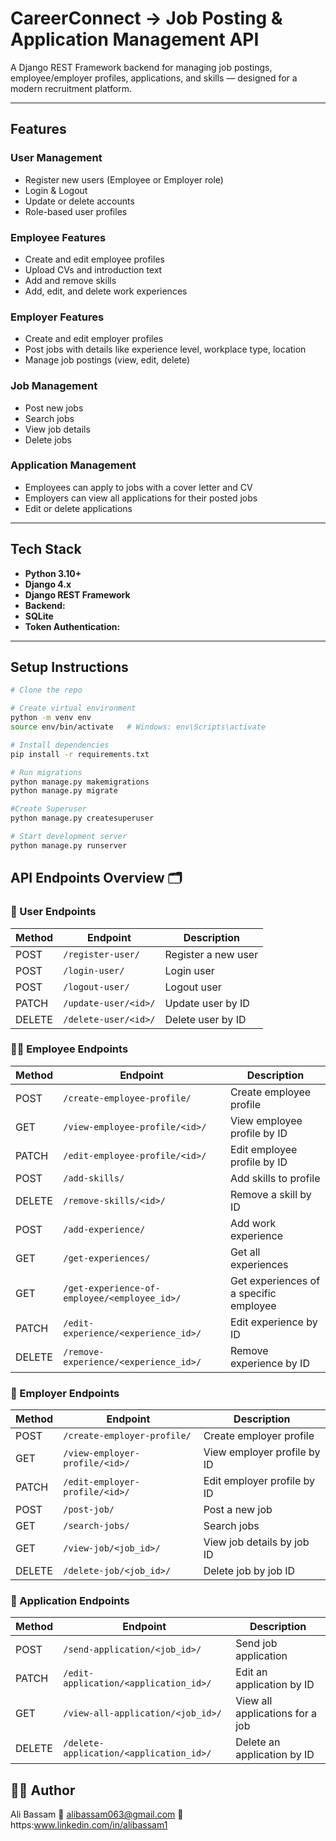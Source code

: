 # CareerConnect -> Job Posting & Application Management API

A Django REST Framework backend for managing job postings, employee/employer profiles, applications, and skills — designed for a modern recruitment platform.

---

## Features

### User Management
- Register new users (Employee or Employer role)
- Login & Logout
- Update or delete accounts
- Role-based user profiles

### Employee Features
- Create and edit employee profiles
- Upload CVs and introduction text
- Add and remove skills
- Add, edit, and delete work experiences

### Employer Features
- Create and edit employer profiles
- Post jobs with details like experience level, workplace type, location
- Manage job postings (view, edit, delete)

### Job Management
- Post new jobs
- Search jobs
- View job details
- Delete jobs

### Application Management
- Employees can apply to jobs with a cover letter and CV
- Employers can view all applications for their posted jobs
- Edit or delete applications

---

## Tech Stack
- **Python 3.10+**
- **Django 4.x**
- **Django REST Framework**
- **Backend:**
- **SQLite**
- **Token Authentication:** 

---

## Setup Instructions


``` bash
# Clone the repo

# Create virtual environment
python -m venv env
source env/bin/activate   # Windows: env\Scripts\activate

# Install dependencies
pip install -r requirements.txt

# Run migrations
python manage.py makemigrations
python manage.py migrate

#Create Superuser
python manage.py createsuperuser

# Start development server
python manage.py runserver
```
## API Endpoints Overview 🗂

### 👤 User Endpoints
| Method | Endpoint | Description |
|--------|---------|------------|
| POST | `/register-user/` | Register a new user |
| POST | `/login-user/` | Login user |
| POST | `/logout-user/` | Logout user |
| PATCH | `/update-user/<id>/` | Update user by ID |
| DELETE | `/delete-user/<id>/` | Delete user by ID |

### 🧑‍💼 Employee Endpoints
| Method | Endpoint | Description |
|--------|---------|------------|
| POST | `/create-employee-profile/` | Create employee profile |
| GET | `/view-employee-profile/<id>/` | View employee profile by ID |
| PATCH | `/edit-employee-profile/<id>/` | Edit employee profile by ID |
| POST | `/add-skills/` | Add skills to profile |
| DELETE | `/remove-skills/<id>/` | Remove a skill by ID |
| POST | `/add-experience/` | Add work experience |
| GET | `/get-experiences/` | Get all experiences |
| GET | `/get-experience-of-employee/<employee_id>/` | Get experiences of a specific employee |
| PATCH | `/edit-experience/<experience_id>/` | Edit experience by ID |
| DELETE | `/remove-experience/<experience_id>/` | Remove experience by ID |

### 🏢 Employer Endpoints
| Method | Endpoint | Description |
|--------|---------|------------|
| POST | `/create-employer-profile/` | Create employer profile |
| GET | `/view-employer-profile/<id>/` | View employer profile by ID |
| PATCH | `/edit-employer-profile/<id>/` | Edit employer profile by ID |
| POST | `/post-job/` | Post a new job |
| GET | `/search-jobs/` | Search jobs |
| GET | `/view-job/<job_id>/` | View job details by job ID |
| DELETE | `/delete-job/<job_id>/` | Delete job by job ID |

### 📝 Application Endpoints
| Method | Endpoint | Description |
|--------|---------|------------|
| POST | `/send-application/<job_id>/` | Send job application |
| PATCH | `/edit-application/<application_id>/` | Edit an application by ID |
| GET | `/view-all-application/<job_id>/` | View all applications for a job |
| DELETE | `/delete-application/<application_id>/` | Delete an application by ID |



## 🙋‍♂️ Author
Ali Bassam
📧 alibassam063@gmail.com
🔗 https:www.linkedin.com/in/alibassam1